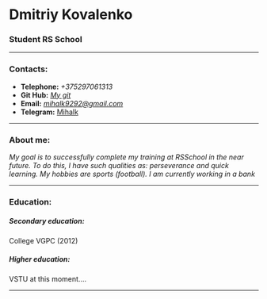 # Dmitriy Kovalenko #
### Student RS School ###
----
### Contacts: ###
* **Telephone:** _+375297061313_
* **Git Hub:** [*My git*](https://github.com/Mihalk92)
* **Email:** [*mihalk9292@gmail.com*](https://mail.google.com/)
* **Telegram:** [Mihalk](https://t.me/Mihalk92)
---
### About me: ###

*My goal is to successfully complete my training at RSSchool in the near future. To do this, I have such qualities as: perseverance and quick learning. My hobbies are sports (football). I am currently working in a bank*
***
### Education: ###

##### Secondary education: #####
College VGPС (2012)
##### Higher education: #####
VSTU at this moment....
***